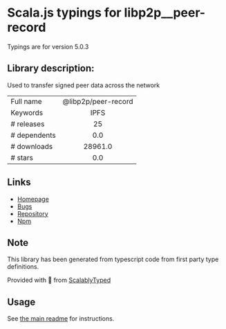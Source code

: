 
# Scala.js typings for libp2p__peer-record

Typings are for version 5.0.3

## Library description:
Used to transfer signed peer data across the network

|                    |                 |
| ------------------ | :-------------: |
| Full name          | @libp2p/peer-record |
| Keywords           | IPFS |
| # releases         | 25 |
| # dependents       | 0.0 |
| # downloads        | 28961.0 |
| # stars            | 0.0 |

## Links
- [Homepage](https://github.com/libp2p/js-libp2p-peer-record#readme)
- [Bugs](https://github.com/libp2p/js-libp2p-peer-record/issues)
- [Repository](https://github.com/libp2p/js-libp2p-peer-record)
- [Npm](https://www.npmjs.com/package/%40libp2p%2Fpeer-record)
    


## Note
This library has been generated from typescript code from first party type definitions.

Provided with :purple_heart: from [ScalablyTyped](https://github.com/oyvindberg/ScalablyTyped)

## Usage
See [the main readme](../../readme.md) for instructions.


